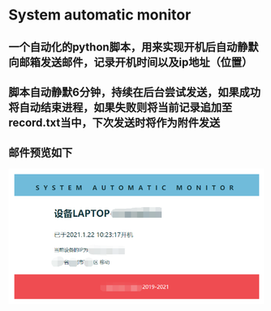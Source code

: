 # System automatic monitor
## 一个自动化的python脚本，用来实现开机后自动静默向邮箱发送邮件，记录开机时间以及ip地址（位置）
## 脚本自动静默6分钟，持续在后台尝试发送，如果成功将自动结束进程，如果失败则将当前记录追加至record.txt当中，下次发送时将作为附件发送
## 邮件预览如下
![avatar](demo.png)